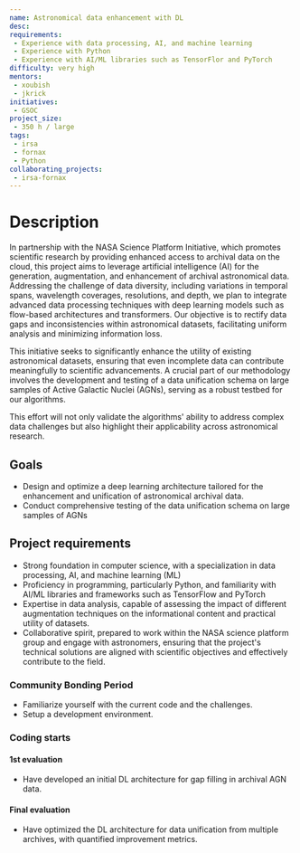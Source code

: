 ```yaml
---
name: Astronomical data enhancement with DL
desc:
requirements:
 - Experience with data processing, AI, and machine learning
 - Experience with Python
 - Experience with AI/ML libraries such as TensorFlor and PyTorch
difficulty: very high
mentors:
 - xoubish
 - jkrick
initiatives:
 - GSOC
project_size:
 - 350 h / large
tags:
 - irsa
 - fornax
 - Python
collaborating_projects:
 - irsa-fornax
---
```


# Description

In partnership with the NASA Science Platform Initiative, which promotes scientific
research by providing enhanced access to archival data on the cloud, this project
aims to leverage artificial intelligence (AI) for the generation, augmentation, and
enhancement of archival astronomical data. Addressing the challenge of data diversity,
including variations in temporal spans, wavelength coverages, resolutions, and depth,
we plan to integrate advanced data processing techniques with deep learning models
such as flow-based architectures and transformers. Our objective is to rectify data
gaps and inconsistencies within astronomical datasets, facilitating uniform analysis
and minimizing information loss.

This initiative seeks to significantly enhance the
utility of existing astronomical datasets, ensuring that even incomplete data can
contribute meaningfully to scientific advancements. A crucial part of our methodology
involves the development and testing of a data unification schema on large samples
of Active Galactic Nuclei (AGNs), serving as a robust testbed for our algorithms.


This effort will not only validate the algorithms' ability to address complex data
challenges but also highlight their applicability across astronomical research.


## Goals

* Design and optimize a deep learning architecture tailored for the enhancement and unification of astronomical archival data.
* Conduct comprehensive testing of the data unification schema on large samples of AGNs


## Project requirements

* Strong foundation in computer science, with a specialization in data processing, AI, and machine learning (ML)
* Proficiency in programming, particularly Python, and familiarity with AI/ML libraries and frameworks such as TensorFlow and PyTorch
* Expertise in data analysis, capable of assessing the impact of different augmentation techniques on the informational content and practical utility of datasets.
* Collaborative spirit, prepared to work within the NASA science platform group and engage with astronomers, ensuring that the project's technical solutions are aligned with scientific objectives and effectively contribute to the field.


### Community Bonding Period

* Familiarize yourself with the current code and the challenges.
* Setup a development environment.

### Coding starts

#### 1st evaluation

* Have developed an initial DL architecture for gap filling in archival AGN data.

#### Final evaluation

* Have optimized the DL architecture for data unification from multiple archives, with quantified improvement metrics.
